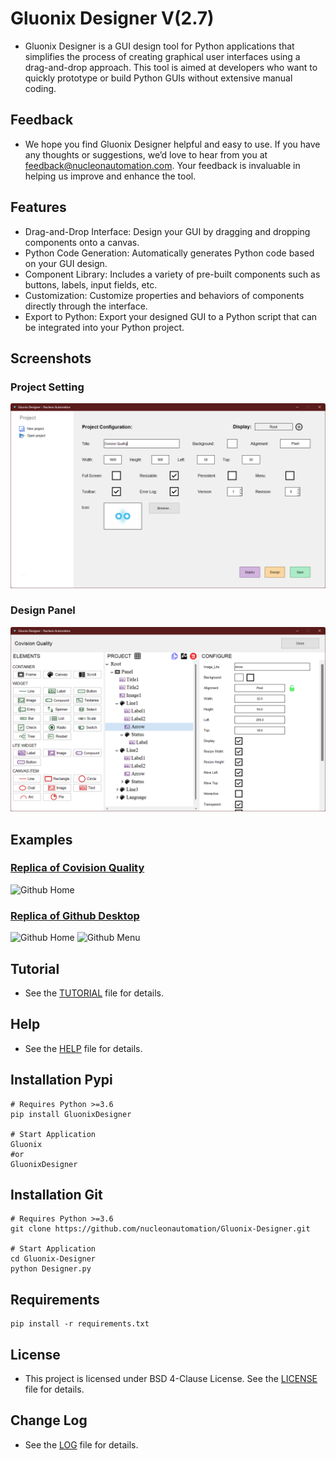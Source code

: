 # Gluonix Designer V(2.7)
- Gluonix Designer is a GUI design tool for Python applications that simplifies the process of creating graphical user interfaces using a drag-and-drop approach. This tool is aimed at developers who want to quickly prototype or build Python GUIs without extensive manual coding.

## Feedback
- We hope you find Gluonix Designer helpful and easy to use. If you have any thoughts or suggestions, we’d love to hear from you at feedback@nucleonautomation.com. Your feedback is invaluable in helping us improve and enhance the tool.

## Features
- Drag-and-Drop Interface: Design your GUI by dragging and dropping components onto a canvas.
- Python Code Generation: Automatically generates Python code based on your GUI design.
- Component Library: Includes a variety of pre-built components such as buttons, labels, input fields, etc.
- Customization: Customize properties and behaviors of components directly through the interface.
- Export to Python: Export your designed GUI to a Python script that can be integrated into your Python project.

## Screenshots

### Project Setting

![Github Home](https://github.com/nucleonautomation/Gluonix-Designer/blob/main/Screenshots/Image_01.png)

### Design Panel

![Github Home](https://github.com/nucleonautomation/Gluonix-Designer/blob/main/Screenshots/Image_02.png)

## Examples

### [Replica of Covision Quality](https://github.com/nucleonautomation/Gluonix-Designer/blob/main/Examples/Covision)

![Github Home](https://github.com/nucleonautomation/Gluonix-Designer/blob/main/Examples/Covision/Image_01.png)

### [Replica of Github Desktop](https://github.com/nucleonautomation/Gluonix-Designer/blob/main/Examples/Github)

![Github Home](https://github.com/nucleonautomation/Gluonix-Designer/blob/main/Examples/Github/Image_01.png)
![Github Menu](https://github.com/nucleonautomation/Gluonix-Designer/blob/main/Examples/Github/Image_02.png)

## Tutorial
- See the [TUTORIAL](https://github.com/nucleonautomation/Gluonix-Designer/blob/main/TUTORIAL.md) file for details.

## Help
- See the [HELP](https://github.com/nucleonautomation/Gluonix-Designer/blob/main/Help.pdf) file for details.

## Installation Pypi
```
# Requires Python >=3.6
pip install GluonixDesigner

# Start Application
Gluonix
#or
GluonixDesigner
```

## Installation Git
```
# Requires Python >=3.6
git clone https://github.com/nucleonautomation/Gluonix-Designer.git

# Start Application
cd Gluonix-Designer
python Designer.py
```

## Requirements
```
pip install -r requirements.txt
```

## License
- This project is licensed under BSD 4-Clause License. See the [LICENSE](https://github.com/nucleonautomation/Gluonix-Designer/blob/main/LICENSE.md) file for details.

## Change Log
- See the [LOG](https://github.com/nucleonautomation/Gluonix-Designer/blob/main/LOG.md) file for details.
